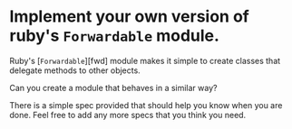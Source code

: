 # Implement your own version of ruby's `Forwardable` module.

Ruby's [`Forwardable`][fwd] module makes it simple to create classes
that delegate methods to other objects.

Can you create a module that behaves in a similar way?

There is a simple spec provided that should help you know when you are
done. Feel free to add any more specs that you think you need.
